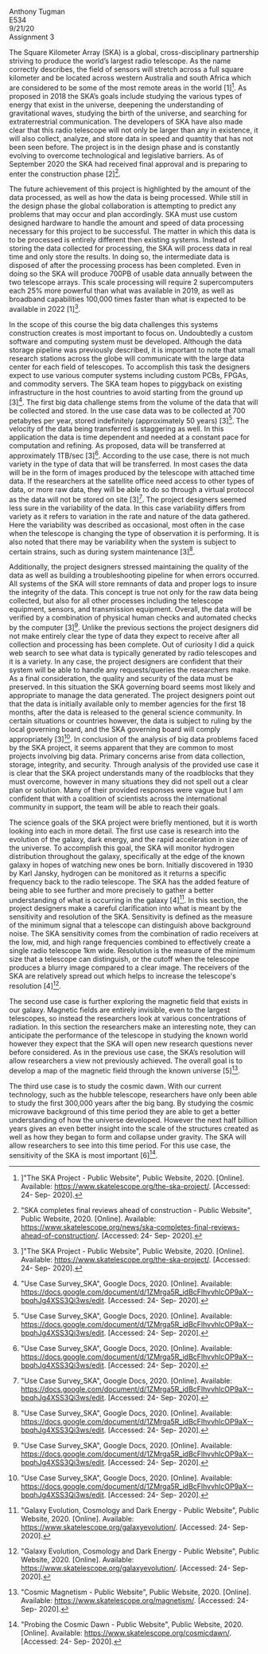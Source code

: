 Anthony Tugman  
E534  
9/21/20  
Assignment 3 

The Square Kilometer Array (SKA) is a global, cross-disciplinary partnership striving to
produce the world’s largest radio telescope. As the name correctly describes, the field of sensors will stretch across a full square kilometer and be located across western Australia and south Africa which are considered to be some of the most remote areas in the world [1][^first]. As proposed in 2018 the SKA’s goals include studying the various types of energy that exist in the universe, deepening the understanding of gravitational waves, studying the birth of the universe, and searching for extraterrestrial communication. The developers of SKA have also made clear that this radio telescope will not only be larger than any in existence, it will also collect, analyze, and store data in speed and quantity that has not been seen before. The project is in the design phase and is constantly evolving to overcome technological and legislative barriers. As of September 2020 the SKA had received final approval and is preparing to enter the construction phase [2][^second].  

The future achievement of this project is highlighted by the amount of the data processed,
as well as how the data is being processed. While still in the design phase the global
collaboration is attempting to predict any problems that may occur and plan accordingly. SKA
must use custom designed hardware to handle the amount and speed of data processing necessary
for this project to be successful. The matter in which this data is to be processed is entirely different then existing systems. Instead of storing the data collected for processing, the SKA will process data in real time and only store the results. In doing so, the intermediate data is disposed of after the processing process has been completed. Even in doing so the SKA will produce 700PB of usable data annually between the two telescope arrays. This scale processing will require 2 supercomputers each 25% more powerful than what was available in 2019, as well as broadband capabilities 100,000 times faster than what is expected to be available in 2022 [1][^first].  

In the scope of this course the big data challenges this systems construction creates is
most important to focus on. Undoubtedly a custom software and computing system must be
developed. Although the data storage pipeline was previously described, it is important to note that small research stations across the globe will communicate with the large data center for each field of telescopes. To accomplish this task the designers expect to use various computer systems including custom PCBs, FPGAs, and commodity servers. The SKA team hopes to piggyback on existing infrastructure in the host countries to avoid starting from the ground up [3][^third]. The first big data challenge stems from the volume of the data that will be collected and stored. In the use case data was to be collected at 700 petabytes per year, stored indefinitely (approximately 50 years) [3][^third]. The velocity of the data being transferred is staggering as well. In this application the data is time dependent and needed at a constant pace for computation and refining. As proposed, data will be transferred at approximately 1TB/sec [3][^third]. According to the use case, there is not much variety in the type of data that will be transferred. In most cases the data will be in the form of images produced by the telescope with attached time data. If the researchers at the satellite office need access to other types of data, or more raw data, they will be able to do so through a virtual protocol as the data will not be stored on site [3][^third]. The project designers seemed less sure in the variability of the data. In this case variability differs from variety as it refers to variation in the rate and nature of the data gathered. Here the variability was described as occasional, most often in the case when the telescope is changing the type of observation it is performing. It is also noted that there may be variability when the system is subject to certain strains, such as during system maintenance [3][^third].  

Additionally, the project designers stressed maintaining the quality of the data as well as
building a troubleshooting pipeline for when errors occurred. All systems of the SKA will store remnants of data and proper logs to insure the integrity of the data. This concept is true not only for the raw data being collected, but also for all other processes including the telescope equipment, sensors, and transmission equipment. Overall, the data will be verified by a combination of physical human checks and automated checks by the computer [3][^third]. Unlike the previous sections the project designers did not make entirely clear the type of data they expect to receive after all collection and processing has been complete. Out of curiosity I did a quick web search to see what data is typically generated by radio telescopes and it is a variety. In any case, the project designers are confident that their system will be able to handle any requests/queries the researchers make. As a final consideration, the quality and security of the data must be preserved. In this situation the SKA governing board seems most likely and appropriate to manage the data generated. The project designers point out that the data is initially available only to member agencies for the first 18 months, after the data is released to the general science community. In certain situations or countries however, the data is subject to ruling by the local governing board, and the SKA governing board will comply appropriately [3][^third]. In conclusion of the analysis of big data problems faced by the SKA project, it seems apparent that they are common to most projects involving big data. Primary concerns arise from data collection, storage, integrity, and security. Through analysis of the provided use case it is clear that the SKA project understands many of the roadblocks that they must overcome, however in many situations they did not spell out a clear plan or solution. Many of their provided responses were vague but I am confident that with a coalition of scientists across the international community in support, the team will be able to reach their goals.  

The science goals of the SKA project were briefly mentioned, but it is worth looking into
each in more detail. The first use case is research into the evolution of the galaxy, dark energy, and the rapid acceleration in size of the universe. To accomplish this goal, the SKA will monitor hydrogen distribution throughout the galaxy, specifically at the edge of the known galaxy in hopes of watching new ones be born. Initially discovered in 1930 by Karl Jansky, hydrogen can be monitored as it returns a specific frequency back to the radio telescope. The SKA has the added feature of being able to see further and more precisely to gather a better understanding of what is occurring in the galaxy [4][^fourth]. In this section, the project designers make a careful clarification into what is meant by the sensitivity and resolution of the SKA. Sensitivity is defined as the measure of the minimum signal that a telescope can distinguish above background noise. The SKA sensitivity comes from the combination of radio receivers at the low, mid, and high range frequencies combined to effectively create a single radio telescope 1km wide. Resolution is the measure of the minimum size that a telescope can distinguish, or the cutoff when the telescope produces a blurry image compared to a clear image. The receivers of the SKA are relatively spread out which helps to increase the telescope's resolution [4][^fourth].  

The second use case is further exploring the magnetic field that exists in our galaxy.
Magnetic fields are entirely invisible, even to the largest telescopes, so instead the researchers look at various concentrations of radiation. In this section the researchers make an interesting note, they can anticipate the performance of the telescope in studying the known world however they expect that the SKA will open new research questions never before considered. As in the previous use case, the SKA’s resolution will allow researchers a view not previously achieved. The overall goal is to develop a map of the magnetic field through the known universe [5][^fifth].  

The third use case is to study the cosmic dawn. With our current technology, such as the
hubble telescope, researchers have only been able to study the first 300,000 years after the big bang. By studying the cosmic microwave background of this time period they are able to get a better understanding of how the universe developed. However the next half billion years gives an even better insight into the scale of the structures created as well as how they began to form and collapse under gravity. The SKA will allow researchers to see into this time period. For this use case, the sensitivity of the SKA is most important [6][^sixth].
 



[^first]:]"The SKA Project - Public Website", Public Website, 2020. [Online]. Available:
https://www.skatelescope.org/the-ska-project/. [Accessed: 24- Sep- 2020].
[^second]:"SKA completes final reviews ahead of construction - Public Website", Public Website, 2020.
[Online]. Available:
https://www.skatelescope.org/news/ska-completes-final-reviews-ahead-of-construction/.
[Accessed: 24- Sep- 2020].
[^third]:"Use Case Survey_SKA", Google Docs, 2020. [Online]. Available:
https://docs.google.com/document/d/1ZMrga5R_idBcFlhvvhlcOP9aX--bpqhJg4XSS3Qi3ws/edit. [Accessed: 24- Sep- 2020].
[^fourth]:"Galaxy Evolution, Cosmology and Dark Energy - Public Website", Public Website, 2020.
[Online]. Available: https://www.skatelescope.org/galaxyevolution/. [Accessed: 24- Sep- 2020].
[^fifth]:"Cosmic Magnetism - Public Website", Public Website, 2020. [Online]. Available:
https://www.skatelescope.org/magnetism/. [Accessed: 24- Sep- 2020].
[^sixth]:"Probing the Cosmic Dawn - Public Website", Public Website, 2020. [Online]. Available:
https://www.skatelescope.org/cosmicdawn/. [Accessed: 24- Sep- 2020].
 